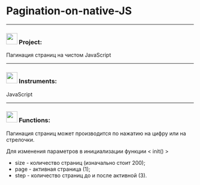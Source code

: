 # Pagination-on-native-JS

***
 <h3> <img src="https://github.githubassets.com/images/icons/emoji/unicode/1f4d6.png" width="30"> Project: </h3> Пагинация страниц на чистом JavaScript

***
<h3> <img src="https://avatars.mds.yandex.net/get-pdb/2836229/f8b496c7-d173-449b-b89f-2465e82576ff/s1200?webp=false" width="30"> Instruments: </h3> 
  JavaScript

***
<h3> <img src="https://cdn3.iconfinder.com/data/icons/illustricon-tech/512/development.browser.gears.-512.png" width="30">   Functions: </h3>  

  Пагинация страниц может производится по нажатию на цифру или на стрелочки.
  
  Для изменения параметров в инициализации функции < init() >
   * size - количество страниц (изначально стоит 200);
   * page - активная страница (1);
   * step - количество страниц до и после активной (3).
